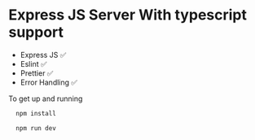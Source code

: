 # Express JS Server With typescript support

- Express JS ✅
- Eslint ✅
- Prettier ✅
- Error Handling ✅

To get up and running

```bash
  npm install
```

```bash
  npm run dev
```
